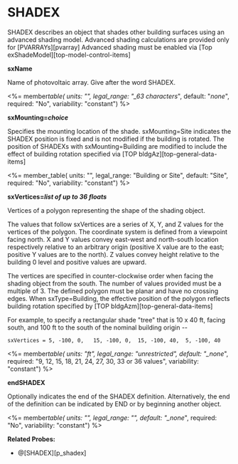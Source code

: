 # SHADEX

SHADEX describes an object that shades other building surfaces using an advanced shading model. Advanced shading calculations are provided only for [PVARRAYs][pvarray] Advanced shading must be enabled via [Top exShadeModel][top-model-control-items]

**sxName**

Name of photovoltaic array. Give after the word SHADEX.

<%= member*table(
units: "",
legal_range: "\_63 characters*",
default: "_none_",
required: "No",
variability: "constant") %>

**sxMounting=_choice_**

Specifies the mounting location of the shade. sxMounting=Site indicates the SHADEX position is fixed and is not modified if the building is rotated. The position of SHADEXs with sxMounting=Building are modified to include the effect of building rotation specified via [TOP bldgAz][top-general-data-items]

<%= member_table(
units: "",
legal_range: "Building or Site",
default: "Site",
required: "No",
variability: "constant") %>

**sxVertices=_list of up to 36 floats_**

Vertices of a polygon representing the shape of the shading object.

The values that follow sxVertices are a series of X, Y, and Z values for the vertices of the polygon. The coordinate system is defined from a viewpoint facing north. X and Y values convey east-west and north-south location respectively relative to an arbitrary origin (positive X value are to the east; positive Y values are to the north). Z values convey height relative to the building 0 level and positive values are upward.

The vertices are specified in counter-clockwise order when facing the shading object from the south. The number of values provided must be a multiple of 3. The defined polygon must be planar and have no crossing edges. When sxType=Building, the effective position of the polygon reflects building rotation specified by [TOP bldgAzm][top-general-data-items]

For example, to specify a rectangular shade "tree" that is 10 x 40 ft, facing south, and 100 ft to the south of the nominal building origin --

    sxVertices = 5, -100, 0,   15, -100, 0,  15, -100, 40,  5, -100, 40

<%= member*table(
units: "ft",
legal_range: "unrestricted",
default: "\_none*",
required: "9, 12, 15, 18, 21, 24, 27, 30, 33 or 36 values",
variability: "constant") %>

**endSHADEX**

Optionally indicates the end of the SHADEX definition. Alternatively, the end of the definition can be indicated by END or by beginning another object.

<%= member*table(
units: "",
legal_range: "",
default: "\_none*",
required: "No",
variability: "constant") %>

**Related Probes:**

- @[SHADEX][p_shadex]
